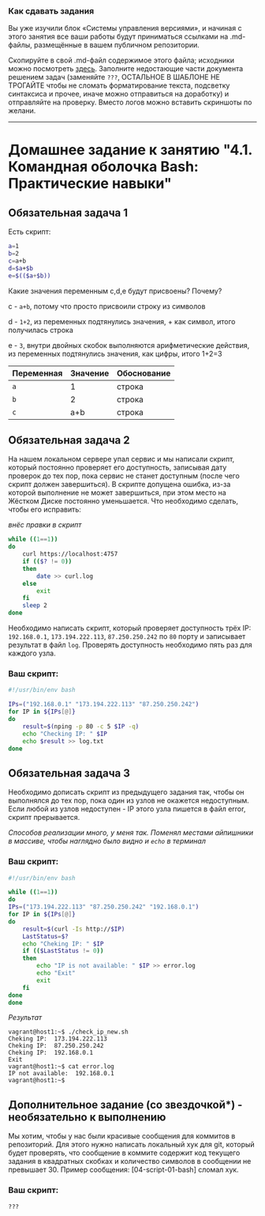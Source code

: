 ### Как сдавать задания

Вы уже изучили блок «Системы управления версиями», и начиная с этого занятия все ваши работы будут приниматься ссылками на .md-файлы, размещённые в вашем публичном репозитории.

Скопируйте в свой .md-файл содержимое этого файла; исходники можно посмотреть [здесь](https://raw.githubusercontent.com/netology-code/sysadm-homeworks/devsys10/04-script-01-bash/README.md). Заполните недостающие части документа решением задач (заменяйте `???`, ОСТАЛЬНОЕ В ШАБЛОНЕ НЕ ТРОГАЙТЕ чтобы не сломать форматирование текста, подсветку синтаксиса и прочее, иначе можно отправиться на доработку) и отправляйте на проверку. Вместо логов можно вставить скриншоты по желани.

---


# Домашнее задание к занятию "4.1. Командная оболочка Bash: Практические навыки"

## Обязательная задача 1

Есть скрипт:
```bash
a=1
b=2
c=a+b
d=$a+$b
e=$(($a+$b))
```

Какие значения переменным c,d,e будут присвоены? Почему?

c - `a+b`, потому что просто присвоили строку из символов

d - `1+2`, из переменных подтянулись значения, + как символ, итого получилась строка

e - `3`, внутри двойных скобок выполняются арифметические действия, из переменных подтянулись значения, как цифры, итого 1+2=3

| Переменная  | Значение | Обоснование |
| ------------- | ------------- | ------------- |
| `a`  | 1  | строка |
| `b`  | 2  | строка |
| `c`  | a+b  | строка |


## Обязательная задача 2
На нашем локальном сервере упал сервис и мы написали скрипт, который постоянно проверяет его доступность, записывая дату проверок до тех пор, пока сервис не станет доступным (после чего скрипт должен завершиться). В скрипте допущена ошибка, из-за которой выполнение не может завершиться, при этом место на Жёстком Диске постоянно уменьшается. Что необходимо сделать, чтобы его исправить:

*внёс правки в скрипт*

```bash
while ((1==1))
do
	curl https://localhost:4757
	if (($? != 0))
	then
		date >> curl.log
	else
		exit
	fi
	sleep 2
done
```

Необходимо написать скрипт, который проверяет доступность трёх IP: `192.168.0.1`, `173.194.222.113`, `87.250.250.242` по `80` порту и записывает результат в файл `log`. Проверять доступность необходимо пять раз для каждого узла.

### Ваш скрипт:
```bash
#!/usr/bin/env bash

IPs=("192.168.0.1" "173.194.222.113" "87.250.250.242")
for IP in ${IPs[@]}
do
    result=$(nping -p 80 -c 5 $IP -q)
    echo "Checking IP: " $IP
    echo $result >> log.txt
done
```

## Обязательная задача 3
Необходимо дописать скрипт из предыдущего задания так, чтобы он выполнялся до тех пор, пока один из узлов не окажется недоступным. Если любой из узлов недоступен - IP этого узла пишется в файл error, скрипт прерывается.

*Способов реализации много, у меня так. Поменял местами айпишники в массиве, чтобы наглядно было видно и ```echo``` в терминал*

### Ваш скрипт:
```bash
#!/usr/bin/env bash

while ((1==1))
do
IPs=("173.194.222.113" "87.250.250.242" "192.168.0.1")
for IP in ${IPs[@]}
do
    result=$(curl -Is http://$IP)
    LastStatus=$?
    echo "Cheking IP: " $IP
    if (($LastStatus != 0))
    then
        echo "IP is not available: " $IP >> error.log
        echo "Exit"
        exit
    fi
done
done
```

*Результат*

```console
vagrant@host1:~$ ./check_ip_new.sh
Cheking IP:  173.194.222.113
Cheking IP:  87.250.250.242
Cheking IP:  192.168.0.1
Exit
vagrant@host1:~$ cat error.log
IP not available:  192.168.0.1
vagrant@host1:~$
```

## Дополнительное задание (со звездочкой*) - необязательно к выполнению

Мы хотим, чтобы у нас были красивые сообщения для коммитов в репозиторий. Для этого нужно написать локальный хук для git, который будет проверять, что сообщение в коммите содержит код текущего задания в квадратных скобках и количество символов в сообщении не превышает 30. Пример сообщения: \[04-script-01-bash\] сломал хук.

### Ваш скрипт:
```bash
???
```
